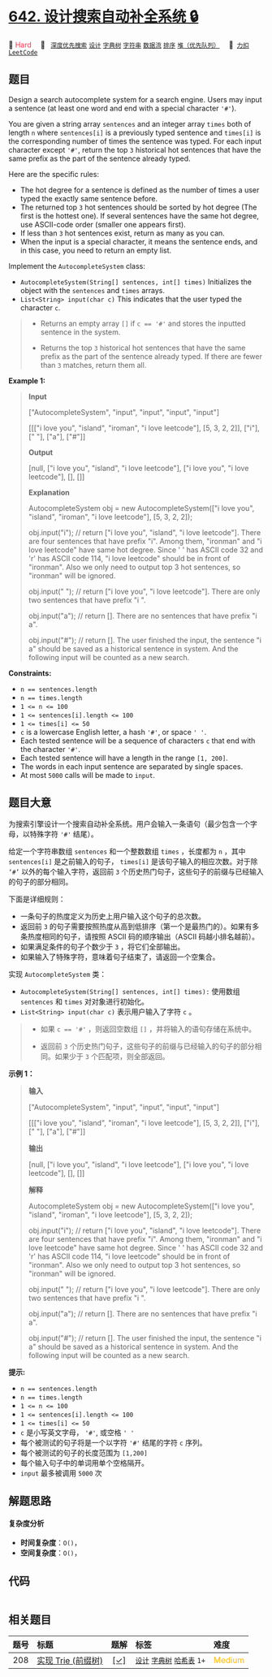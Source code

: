 # [642. 设计搜索自动补全系统 🔒](https://2xiao.github.io/leetcode-js/problem/0642.html)

🔴 <font color=#ff334b>Hard</font>&emsp; 🔖&ensp; [`深度优先搜索`](/tag/depth-first-search.md) [`设计`](/tag/design.md) [`字典树`](/tag/trie.md) [`字符串`](/tag/string.md) [`数据流`](/tag/data-stream.md) [`排序`](/tag/sorting.md) [`堆（优先队列）`](/tag/heap-priority-queue.md)&emsp; 🔗&ensp;[`力扣`](https://leetcode.cn/problems/design-search-autocomplete-system) [`LeetCode`](https://leetcode.com/problems/design-search-autocomplete-system)

## 题目

Design a search autocomplete system for a search engine. Users may input a
sentence (at least one word and end with a special character `'#'`).

You are given a string array `sentences` and an integer array `times` both of
length `n` where `sentences[i]` is a previously typed sentence and `times[i]`
is the corresponding number of times the sentence was typed. For each input
character except `'#'`, return the top `3` historical hot sentences that have
the same prefix as the part of the sentence already typed.

Here are the specific rules:

  * The hot degree for a sentence is defined as the number of times a user typed the exactly same sentence before.
  * The returned top `3` hot sentences should be sorted by hot degree (The first is the hottest one). If several sentences have the same hot degree, use ASCII-code order (smaller one appears first).
  * If less than `3` hot sentences exist, return as many as you can.
  * When the input is a special character, it means the sentence ends, and in this case, you need to return an empty list.

Implement the `AutocompleteSystem` class:

  * `AutocompleteSystem(String[] sentences, int[] times)` Initializes the object with the `sentences` and `times` arrays.
  * `List<String> input(char c)` This indicates that the user typed the character `c`. 
> 
> * Returns an empty array `[]` if `c == '#'` and stores the inputted sentence in the system.
> 
> * Returns the top `3` historical hot sentences that have the same prefix as the part of the sentence already typed. If there are fewer than `3` matches, return them all.



**Example 1:**

> 
> 
> 
> 
> 
> **Input**
> 
> ["AutocompleteSystem", "input", "input", "input", "input"]
> 
> [[["i love you", "island", "iroman", "i love leetcode"], [5, 3, 2, 2]], ["i"], [" "], ["a"], ["#"]]
> 
> **Output**
> 
> [null, ["i love you", "island", "i love leetcode"], ["i love you", "i love leetcode"], [], []]
> 
> 
> 
> **Explanation**
> 
> AutocompleteSystem obj = new AutocompleteSystem(["i love you", "island", "iroman", "i love leetcode"], [5, 3, 2, 2]);
> 
> obj.input("i"); // return ["i love you", "island", "i love leetcode"]. There are four sentences that have prefix "i". Among them, "ironman" and "i love leetcode" have same hot degree. Since ' ' has ASCII code 32 and 'r' has ASCII code 114, "i love leetcode" should be in front of "ironman". Also we only need to output top 3 hot sentences, so "ironman" will be ignored.
> 
> obj.input(" "); // return ["i love you", "i love leetcode"]. There are only two sentences that have prefix "i ".
> 
> obj.input("a"); // return []. There are no sentences that have prefix "i a".
> 
> obj.input("#"); // return []. The user finished the input, the sentence "i a" should be saved as a historical sentence in system. And the following input will be counted as a new search.

**Constraints:**

  * `n == sentences.length`
  * `n == times.length`
  * `1 <= n <= 100`
  * `1 <= sentences[i].length <= 100`
  * `1 <= times[i] <= 50`
  * `c` is a lowercase English letter, a hash `'#'`, or space `' '`.
  * Each tested sentence will be a sequence of characters `c` that end with the character `'#'`.
  * Each tested sentence will have a length in the range `[1, 200]`.
  * The words in each input sentence are separated by single spaces.
  * At most `5000` calls will be made to `input`.


## 题目大意

为搜索引擎设计一个搜索自动补全系统。用户会输入一条语句（最少包含一个字母，以特殊字符 `'#'` 结尾）。

给定一个字符串数组 `sentences` 和一个整数数组 `times` ，长度都为 `n` ，其中 `sentences[i]` 是之前输入的句子，
`times[i]` 是该句子输入的相应次数。对于除 `‘#’` 以外的每个输入字符，返回前 `3`
个历史热门句子，这些句子的前缀与已经输入的句子的部分相同。

下面是详细规则：

  * 一条句子的热度定义为历史上用户输入这个句子的总次数。
  * 返回前 `3` 的句子需要按照热度从高到低排序（第一个是最热门的）。如果有多条热度相同的句子，请按照 ASCII 码的顺序输出（ASCII 码越小排名越前）。
  * 如果满足条件的句子个数少于 `3` ，将它们全部输出。
  * 如果输入了特殊字符，意味着句子结束了，请返回一个空集合。

实现 `AutocompleteSystem` 类：

  * `AutocompleteSystem(String[] sentences, int[] times):` 使用数组`sentences` 和 `times` 对对象进行初始化。
  * `List<String> input(char c)` 表示用户输入了字符 `c` 。 
> 
> * 如果 `c == '#'` ，则返回空数组 `[]` ，并将输入的语句存储在系统中。
> 
> * 返回前 `3` 个历史热门句子，这些句子的前缀与已经输入的句子的部分相同。如果少于 `3` 个匹配项，则全部返回。



**示例 1：**

> 
> 
> 
> 
> 
> **输入**
> 
> ["AutocompleteSystem", "input", "input", "input", "input"]
> 
> [[["i love you", "island", "iroman", "i love leetcode"], [5, 3, 2, 2]], ["i"], [" "], ["a"], ["#"]]
> 
> **输出**
> 
> [null, ["i love you", "island", "i love leetcode"], ["i love you", "i love leetcode"], [], []]
> 
> 
> 
> **解释**
> 
> AutocompleteSystem obj = new AutocompleteSystem(["i love you", "island", "iroman", "i love leetcode"], [5, 3, 2, 2]);
> 
> obj.input("i"); // return ["i love you", "island", "i love leetcode"]. There are four sentences that have prefix "i". Among them, "ironman" and "i love leetcode" have same hot degree. Since ' ' has ASCII code 32 and 'r' has ASCII code 114, "i love leetcode" should be in front of "ironman". Also we only need to output top 3 hot sentences, so "ironman" will be ignored.
> 
> obj.input(" "); // return ["i love you", "i love leetcode"]. There are only two sentences that have prefix "i ".
> 
> obj.input("a"); // return []. There are no sentences that have prefix "i a".
> 
> obj.input("#"); // return []. The user finished the input, the sentence "i a" should be saved as a historical sentence in system. And the following input will be counted as a new search.
> 
> 



**提示:**

  * `n == sentences.length`
  * `n == times.length`
  * `1 <= n <= 100`
  * `1 <= sentences[i].length <= 100`
  * `1 <= times[i] <= 50`
  * `c` 是小写英文字母， `'#'`, 或空格 `' '`
  * 每个被测试的句子将是一个以字符 `'#'` 结尾的字符 `c` 序列。
  * 每个被测试的句子的长度范围为 `[1,200]` 
  * 每个输入句子中的单词用单个空格隔开。
  * `input` 最多被调用 `5000` 次


## 解题思路

#### 复杂度分析

- **时间复杂度**：`O()`，
- **空间复杂度**：`O()`，

## 代码

```javascript

```

## 相关题目

<!-- prettier-ignore -->
| 题号 | 标题 | 题解 | 标签 | 难度 |
| :------: | :------ | :------: | :------ | :------ |
| 208 | [实现 Trie (前缀树)](https://leetcode.com/problems/implement-trie-prefix-tree) | [[✓]](/problem/0208.md) |  [`设计`](/tag/design.md) [`字典树`](/tag/trie.md) [`哈希表`](/tag/hash-table.md) `1+` | <font color=#ffb800>Medium</font> |